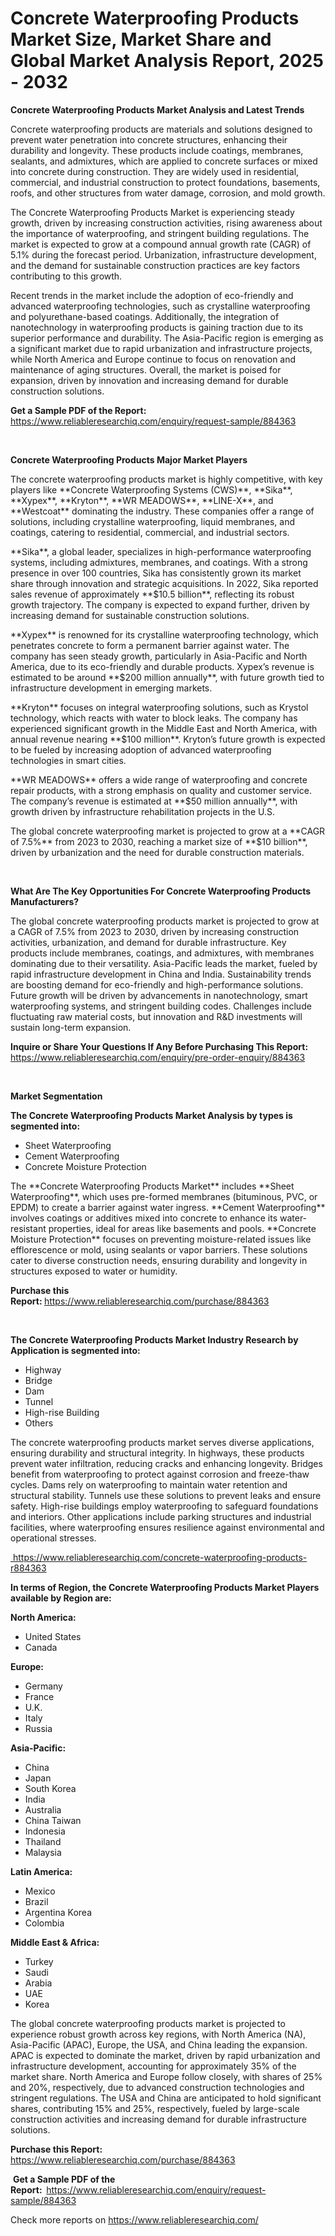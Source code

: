 <p><h1>Concrete Waterproofing Products Market Size, Market Share and Global Market Analysis Report, 2025 - 2032</h1></p><p><strong>Concrete Waterproofing Products Market Analysis and Latest Trends</strong></p>
<p><p>Concrete waterproofing products are materials and solutions designed to prevent water penetration into concrete structures, enhancing their durability and longevity. These products include coatings, membranes, sealants, and admixtures, which are applied to concrete surfaces or mixed into concrete during construction. They are widely used in residential, commercial, and industrial construction to protect foundations, basements, roofs, and other structures from water damage, corrosion, and mold growth.</p><p>The Concrete Waterproofing Products Market is experiencing steady growth, driven by increasing construction activities, rising awareness about the importance of waterproofing, and stringent building regulations. The market is expected to grow at a compound annual growth rate (CAGR) of 5.1% during the forecast period. Urbanization, infrastructure development, and the demand for sustainable construction practices are key factors contributing to this growth.</p><p>Recent trends in the market include the adoption of eco-friendly and advanced waterproofing technologies, such as crystalline waterproofing and polyurethane-based coatings. Additionally, the integration of nanotechnology in waterproofing products is gaining traction due to its superior performance and durability. The Asia-Pacific region is emerging as a significant market due to rapid urbanization and infrastructure projects, while North America and Europe continue to focus on renovation and maintenance of aging structures. Overall, the market is poised for expansion, driven by innovation and increasing demand for durable construction solutions.</p></p>
<p><strong>Get a Sample PDF of the Report:&nbsp;</strong> <a href="https://www.reliableresearchiq.com/enquiry/request-sample/884363?utm_campaign=2094&utm_medium=2&utm_source=Github&utm_content=ia&utm_term=25012025&utm_id=concrete-waterproofing-products">https://www.reliableresearchiq.com/enquiry/request-sample/884363</a></p>
<p>&nbsp;</p>
<p><strong>Concrete Waterproofing Products Major Market Players</strong></p>
<p><p>The concrete waterproofing products market is highly competitive, with key players like **Concrete Waterproofing Systems (CWS)**, **Sika**, **Xypex**, **Kryton**, **WR MEADOWS**, **LINE-X**, and **Westcoat** dominating the industry. These companies offer a range of solutions, including crystalline waterproofing, liquid membranes, and coatings, catering to residential, commercial, and industrial sectors.</p><p>**Sika**, a global leader, specializes in high-performance waterproofing systems, including admixtures, membranes, and coatings. With a strong presence in over 100 countries, Sika has consistently grown its market share through innovation and strategic acquisitions. In 2022, Sika reported sales revenue of approximately **$10.5 billion**, reflecting its robust growth trajectory. The company is expected to expand further, driven by increasing demand for sustainable construction solutions.</p><p>**Xypex** is renowned for its crystalline waterproofing technology, which penetrates concrete to form a permanent barrier against water. The company has seen steady growth, particularly in Asia-Pacific and North America, due to its eco-friendly and durable products. Xypex’s revenue is estimated to be around **$200 million annually**, with future growth tied to infrastructure development in emerging markets.</p><p>**Kryton** focuses on integral waterproofing solutions, such as Krystol technology, which reacts with water to block leaks. The company has experienced significant growth in the Middle East and North America, with annual revenue nearing **$100 million**. Kryton’s future growth is expected to be fueled by increasing adoption of advanced waterproofing technologies in smart cities.</p><p>**WR MEADOWS** offers a wide range of waterproofing and concrete repair products, with a strong emphasis on quality and customer service. The company’s revenue is estimated at **$50 million annually**, with growth driven by infrastructure rehabilitation projects in the U.S.</p><p>The global concrete waterproofing market is projected to grow at a **CAGR of 7.5%** from 2023 to 2030, reaching a market size of **$10 billion**, driven by urbanization and the need for durable construction materials.</p></p>
<p>&nbsp;</p>
<p><strong>What Are The Key Opportunities For Concrete Waterproofing Products Manufacturers?</strong></p>
<p><p>The global concrete waterproofing products market is projected to grow at a CAGR of 7.5% from 2023 to 2030, driven by increasing construction activities, urbanization, and demand for durable infrastructure. Key products include membranes, coatings, and admixtures, with membranes dominating due to their versatility. Asia-Pacific leads the market, fueled by rapid infrastructure development in China and India. Sustainability trends are boosting demand for eco-friendly and high-performance solutions. Future growth will be driven by advancements in nanotechnology, smart waterproofing systems, and stringent building codes. Challenges include fluctuating raw material costs, but innovation and R&D investments will sustain long-term expansion.</p></p>
<p><strong>Inquire or Share Your Questions If Any Before Purchasing This Report:</strong> <a href="https://www.reliableresearchiq.com/enquiry/pre-order-enquiry/884363?utm_campaign=2094&utm_medium=2&utm_source=Github&utm_content=ia&utm_term=25012025&utm_id=concrete-waterproofing-products">https://www.reliableresearchiq.com/enquiry/pre-order-enquiry/884363</a></p>
<p>&nbsp;</p>
<p><strong>Market Segmentation</strong></p>
<p><strong>The Concrete Waterproofing Products Market Analysis by types is segmented into:</strong></p>
<p><ul><li>Sheet Waterproofing</li><li>Cement Waterproofing</li><li>Concrete Moisture Protection</li></ul></p>
<p><p>The **Concrete Waterproofing Products Market** includes **Sheet Waterproofing**, which uses pre-formed membranes (bituminous, PVC, or EPDM) to create a barrier against water ingress. **Cement Waterproofing** involves coatings or additives mixed into concrete to enhance its water-resistant properties, ideal for areas like basements and pools. **Concrete Moisture Protection** focuses on preventing moisture-related issues like efflorescence or mold, using sealants or vapor barriers. These solutions cater to diverse construction needs, ensuring durability and longevity in structures exposed to water or humidity.</p></p>
<p><strong>Purchase this Report:&nbsp;</strong><a href="https://www.reliableresearchiq.com/purchase/884363?utm_campaign=2094&utm_medium=2&utm_source=Github&utm_content=ia&utm_term=25012025&utm_id=concrete-waterproofing-products">https://www.reliableresearchiq.com/purchase/884363</a></p>
<p>&nbsp;</p>
<p><strong>The Concrete Waterproofing Products Market Industry Research by Application is segmented into:</strong></p>
<p><ul><li>Highway</li><li>Bridge</li><li>Dam</li><li>Tunnel</li><li>High-rise Building</li><li>Others</li></ul></p>
<p><p>The concrete waterproofing products market serves diverse applications, ensuring durability and structural integrity. In highways, these products prevent water infiltration, reducing cracks and enhancing longevity. Bridges benefit from waterproofing to protect against corrosion and freeze-thaw cycles. Dams rely on waterproofing to maintain water retention and structural stability. Tunnels use these solutions to prevent leaks and ensure safety. High-rise buildings employ waterproofing to safeguard foundations and interiors. Other applications include parking structures and industrial facilities, where waterproofing ensures resilience against environmental and operational stresses.</p></p>
<p><a href="https://www.reliableresearchiq.com/concrete-waterproofing-products-r884363?utm_campaign=2094&utm_medium=2&utm_source=Github&utm_content=ia&utm_term=25012025&utm_id=concrete-waterproofing-products">&nbsp;https://www.reliableresearchiq.com/concrete-waterproofing-products-r884363</a></p>
<p><strong>In terms of Region, the Concrete Waterproofing Products Market Players available by Region are:</strong></p>
<p>
    <p> <strong> North America: </strong>
        <ul>
            <li>United States</li>
            <li>Canada</li>
        </ul>
        </p> 
    <p> <strong> Europe: </strong>
        <ul>
            <li>Germany</li>
            <li>France</li>
            <li>U.K.</li>
            <li>Italy</li>
            <li>Russia</li>
        </ul>
        </p> 
    <p> <strong> Asia-Pacific: </strong>
        <ul>
            <li>China</li>
            <li>Japan</li>
            <li>South Korea</li>
            <li>India</li>
            <li>Australia</li>
            <li>China Taiwan</li>
            <li>Indonesia</li>
            <li>Thailand</li>
            <li>Malaysia</li>
        </ul>
        </p> 
    <p> <strong> Latin America: </strong>
        <ul>
            <li>Mexico</li>
            <li>Brazil</li>
            <li>Argentina Korea</li>
            <li>Colombia</li>
        </ul>
        </p> 
    <p> <strong> Middle East & Africa: </strong>
        <ul>
            <li>Turkey</li>
            <li>Saudi</li>
            <li>Arabia</li>
            <li>UAE</li>
            <li>Korea</li>
        </ul>
    </p>
    </p>
<p><p>The global concrete waterproofing products market is projected to experience robust growth across key regions, with North America (NA), Asia-Pacific (APAC), Europe, the USA, and China leading the expansion. APAC is expected to dominate the market, driven by rapid urbanization and infrastructure development, accounting for approximately 35% of the market share. North America and Europe follow closely, with shares of 25% and 20%, respectively, due to advanced construction technologies and stringent regulations. The USA and China are anticipated to hold significant shares, contributing 15% and 25%, respectively, fueled by large-scale construction activities and increasing demand for durable infrastructure solutions.</p></p>
<p><strong>Purchase this Report: </strong><a href="https://www.reliableresearchiq.com/purchase/884363?utm_campaign=2094&utm_medium=2&utm_source=Github&utm_content=ia&utm_term=25012025&utm_id=concrete-waterproofing-products">https://www.reliableresearchiq.com/purchase/884363</a></p>
<p>&nbsp;<strong>Get a Sample PDF of the Report:&nbsp;&nbsp;</strong><a href="https://www.reliableresearchiq.com/enquiry/request-sample/884363?utm_campaign=2094&utm_medium=2&utm_source=Github&utm_content=ia&utm_term=25012025&utm_id=concrete-waterproofing-products">https://www.reliableresearchiq.com/enquiry/request-sample/884363</a></p>
<p><strong></strong></p>
<p>Check more reports on <a href="https://www.reliableresearchiq.com/?utm_campaign=2094&utm_medium=2&utm_source=Github&utm_content=ia&utm_term=25012025&utm_id=concrete-waterproofing-products">https://www.reliableresearchiq.com/</a></p>